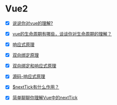 # Vue2

- [x] [说说你对vue的理解?]()
- [x] [vue的生命周期有哪些，谈谈你对生命周期的理解？]()
- [x] [响应式原理]()
- [x] [双向绑定原理]()
- [x] [双向绑定和响应式原理]()
- [x] [源码-响应式原理]()
- [x] [$nextTick有什么作用？](https://github.com/yihan12/Frontend-interview/issues/14)
- [x] [简单聊聊你理解Vue中的nextTick](https://github.com/yihan12/Frontend-interview/issues/15)

